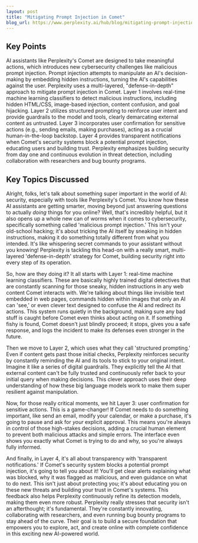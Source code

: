```yaml
---
layout: post 
title: "Mitigating Prompt Injection in Comet"
blog_url: https://www.perplexity.ai/hub/blog/mitigating-prompt-injection-in-comet 
---
```




## Key Points

AI assistants like Perplexity's Comet are designed to take meaningful actions, which introduces new cybersecurity challenges like malicious prompt injection.
Prompt injection attempts to manipulate an AI's decision-making by embedding hidden instructions, turning the AI's capabilities against the user.
Perplexity uses a multi-layered, "defense-in-depth" approach to mitigate prompt injection in Comet.
Layer 1 involves real-time machine learning classifiers to detect malicious instructions, including hidden HTML/CSS, image-based injection, content confusion, and goal hijacking.
Layer 2 utilizes structured prompting to reinforce user intent and provide guardrails to the model and tools, clearly demarcating external content as untrusted.
Layer 3 incorporates user confirmation for sensitive actions (e.g., sending emails, making purchases), acting as a crucial human-in-the-loop backstop.
Layer 4 provides transparent notifications when Comet's security systems block a potential prompt injection, educating users and building trust.
Perplexity emphasizes building security from day one and continuous evolution in threat detection, including collaboration with researchers and bug bounty programs.

## Key Topics Discussed

Alright, folks, let's talk about something super important in the world of AI: security, especially with tools like Perplexity's Comet. You know how these AI assistants are getting smarter, moving beyond just answering questions to actually *doing* things for you online? Well, that's incredibly helpful, but it also opens up a whole new can of worms when it comes to cybersecurity, specifically something called 'malicious prompt injection.' This isn't your old-school hacking; it's about tricking the AI itself by sneaking in hidden instructions, making it do something totally different from what you intended. It's like whispering secret commands to your assistant without you knowing! Perplexity is tackling this head-on with a really smart, multi-layered 'defense-in-depth' strategy for Comet, building security right into every step of its operation. 

So, how are they doing it? It all starts with Layer 1: real-time machine learning classifiers. These are basically highly trained digital detectives that are constantly scanning for those sneaky, hidden instructions in any web content Comet interacts with. We're talking about things like invisible text embedded in web pages, commands hidden within images that only an AI can 'see,' or even clever text designed to confuse the AI and redirect its actions. This system runs quietly in the background, making sure any bad stuff is caught before Comet even thinks about acting on it. If something fishy is found, Comet doesn't just blindly proceed; it stops, gives you a safe response, and logs the incident to make its defenses even stronger in the future.

Then we move to Layer 2, which uses what they call 'structured prompting.' Even if content gets past those initial checks, Perplexity reinforces security by constantly reminding the AI and its tools to stick to your original intent. Imagine it like a series of digital guardrails. They explicitly tell the AI that external content can't be fully trusted and continuously refer back to your initial query when making decisions. This clever approach uses their deep understanding of how these big language models work to make them super resilient against manipulation.

Now, for those really critical moments, we hit Layer 3: user confirmation for sensitive actions. This is a game-changer! If Comet needs to do something important, like send an email, modify your calendar, or make a purchase, it's going to pause and ask for *your* explicit approval. This means you're always in control of those high-stakes decisions, adding a crucial human element to prevent both malicious attacks and simple errors. The interface even shows you exactly what Comet is trying to do and why, so you're always fully informed.

And finally, in Layer 4, it's all about transparency with 'transparent notifications.' If Comet's security system blocks a potential prompt injection, it's going to tell you about it! You'll get clear alerts explaining what was blocked, why it was flagged as malicious, and even guidance on what to do next. This isn't just about protecting you; it's about educating you on these new threats and building your trust in Comet's systems. This feedback also helps Perplexity continuously refine its detection models, making them even more robust. Perplexity really stresses that security isn't an afterthought; it's fundamental. They're constantly innovating, collaborating with researchers, and even running bug bounty programs to stay ahead of the curve. Their goal is to build a secure foundation that empowers you to explore, act, and create online with complete confidence in this exciting new AI-powered world.

